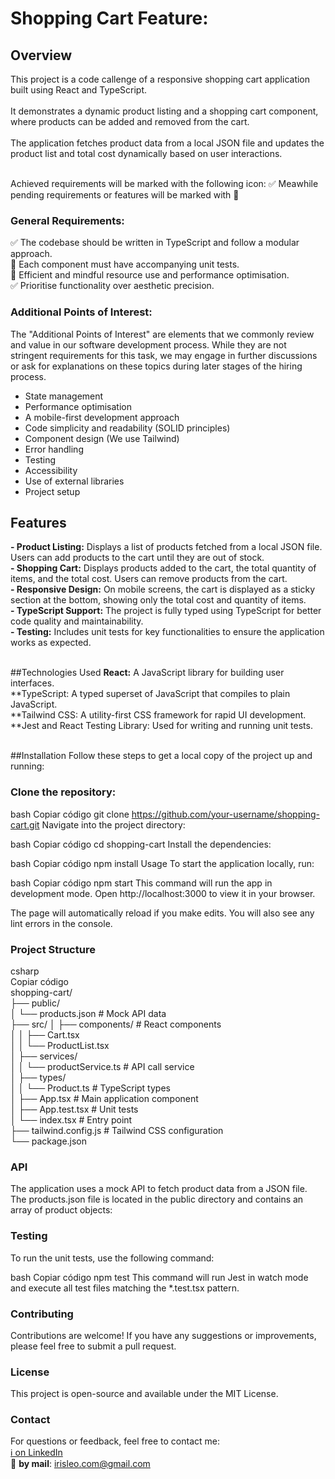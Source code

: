 # Shopping Cart Feature:
## Overview
This project is a code callenge of a responsive shopping cart application built using React and TypeScript.<br>  
It demonstrates a dynamic product listing and a shopping cart component, where products can be added and removed from the cart.<br>  
The application fetches product data from a local JSON file and updates the product list and total cost dynamically based on user interactions.<br> <br>

Achieved requirements will be marked with the following icon: ✅
Meawhile pending requirements or features will be marked with 🔨

### **General Requirements:**

✅ The codebase should be written in TypeScript and follow a modular approach.<br> 
🔨 Each component must have accompanying unit tests.<br> 
🔨 Efficient and mindful resource use and performance optimisation.<br> 
✅ Prioritise functionality over aesthetic precision.<br> 

### **Additional Points of Interest:**

The "Additional Points of Interest" are elements that we commonly review and value in our software development process. While they are not stringent requirements for this task, we may engage in further discussions or ask for explanations on these topics during later stages of the hiring process.

- State management
- Performance optimisation
- A mobile-first development approach
- Code simplicity and readability (SOLID principles)
- Component design (We use Tailwind)
- Error handling
- Testing
- Accessibility
- Use of external libraries
- Project setup

## Features
**- Product Listing:** Displays a list of products fetched from a local JSON file. Users can add products to the cart until they are out of stock.<br> 
**- Shopping Cart:** Displays products added to the cart, the total quantity of items, and the total cost. Users can remove products from the cart.<br> 
**- Responsive Design:** On mobile screens, the cart is displayed as a sticky section at the bottom, showing only the total cost and quantity of items.<br> 
**- TypeScript Support:** The project is fully typed using TypeScript for better code quality and maintainability.<br> 
**- Testing:** Includes unit tests for key functionalities to ensure the application works as expected.<br> <br> 

##Technologies Used
**React:** A JavaScript library for building user interfaces.<br> 
**TypeScript: A typed superset of JavaScript that compiles to plain JavaScript.<br> 
**Tailwind CSS: A utility-first CSS framework for rapid UI development.<br> 
**Jest and React Testing Library: Used for writing and running unit tests.<br> <br> 

##Installation
Follow these steps to get a local copy of the project up and running:

### Clone the repository:

bash
Copiar código
git clone https://github.com/your-username/shopping-cart.git
Navigate into the project directory:

bash
Copiar código
cd shopping-cart
Install the dependencies:

bash
Copiar código
npm install
Usage
To start the application locally, run:

bash
Copiar código
npm start
This command will run the app in development mode. Open http://localhost:3000 to view it in your browser.

The page will automatically reload if you make edits. You will also see any lint errors in the console.

### Project Structure
csharp<br>
Copiar código<br>
shopping-cart/<br>
├── public/<br>
│   └── products.json          # Mock API data<br>
├── src/
│   ├── components/            # React components<br>
│   │   ├── Cart.tsx<br>
│   │   └── ProductList.tsx<br>
│   ├── services/<br>
│   │   └── productService.ts  # API call service<br>
│   ├── types/<br>
│   │   └── Product.ts         # TypeScript types<br>
│   ├── App.tsx                # Main application component<br>
│   ├── App.test.tsx           # Unit tests<br>
│   └── index.tsx              # Entry point<br>
├── tailwind.config.js         # Tailwind CSS configuration<br>
└── package.json<br>

### API
The application uses a mock API to fetch product data from a JSON file. The products.json file is located in the public directory and contains an array of product objects:


### Testing
To run the unit tests, use the following command:

bash
Copiar código
npm test
This command will run Jest in watch mode and execute all test files matching the *.test.tsx pattern.

### Contributing
Contributions are welcome! If you have any suggestions or improvements, please feel free to submit a pull request.

### License
This project is open-source and available under the MIT License.

### Contact
For questions or feedback, feel free to contact me:<br>
[ ℹ️ on LinkedIn](https://www.linkedin.com/in/irisleo/)<br>
📧 **by mail**: [  irisleo.com@gmail.com](mailto:irisleo.com@egmail.com)
